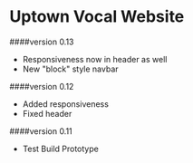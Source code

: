 Uptown Vocal Website
====================

####version 0.13
* Responsiveness now in header as well
* New "block" style navbar

####version 0.12
* Added responsiveness
* Fixed header

####version 0.11
* Test Build Prototype